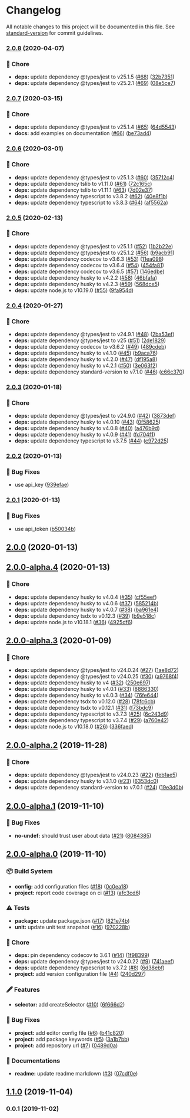 # Changelog

All notable changes to this project will be documented in this file. See [standard-version](https://github.com/conventional-changelog/standard-version) for commit guidelines.

### [2.0.8](https://github.com/arnaud-zg/selector/compare/v2.0.7...v2.0.8) (2020-04-07)


### 🔧 Chore

* **deps:** update dependency @types/jest to v25.1.5 ([#68](https://github.com/arnaud-zg/selector/issues/68)) ([32b7351](https://github.com/arnaud-zg/selector/commit/32b7351ef72b45bf6d6b6b4c1d1d1d90b0be34b7))
* **deps:** update dependency @types/jest to v25.2.1 ([#69](https://github.com/arnaud-zg/selector/issues/69)) ([08e5ce7](https://github.com/arnaud-zg/selector/commit/08e5ce7e4dec27d8daf5a514800ae53cccda1426))

### [2.0.7](https://github.com/arnaud-zg/selector/compare/v2.0.6...v2.0.7) (2020-03-15)


### 🔧 Chore

* **deps:** update dependency @types/jest to v25.1.4 ([#65](https://github.com/arnaud-zg/selector/issues/65)) ([64d5543](https://github.com/arnaud-zg/selector/commit/64d5543144e376916468b1de29219e3ce748d0ac))
* **docs:** add examples on documentation ([#66](https://github.com/arnaud-zg/selector/issues/66)) ([be73ad4](https://github.com/arnaud-zg/selector/commit/be73ad4595bd475d09440d2fe8d3ca8b10e74ec0))

### [2.0.6](https://github.com/arnaud-zg/selector/compare/v2.0.5...v2.0.6) (2020-03-01)


### 🔧 Chore

* **deps:** update dependency @types/jest to v25.1.3 ([#60](https://github.com/arnaud-zg/selector/issues/60)) ([35712c4](https://github.com/arnaud-zg/selector/commit/35712c4a91a646877fe52ff68a66d84c84f0f34d))
* **deps:** update dependency tslib to v1.11.0 ([#61](https://github.com/arnaud-zg/selector/issues/61)) ([72c165c](https://github.com/arnaud-zg/selector/commit/72c165c12a30905bbb40dd07e290c87c1cf5812e))
* **deps:** update dependency tslib to v1.11.1 ([#63](https://github.com/arnaud-zg/selector/issues/63)) ([7d02e37](https://github.com/arnaud-zg/selector/commit/7d02e37c233504fa81707b24f128dcbbb97cb6d0))
* **deps:** update dependency typescript to v3.8.2 ([#62](https://github.com/arnaud-zg/selector/issues/62)) ([40e8f1b](https://github.com/arnaud-zg/selector/commit/40e8f1b1d8d4b932db6bfb12c30e212107b749e7))
* **deps:** update dependency typescript to v3.8.3 ([#64](https://github.com/arnaud-zg/selector/issues/64)) ([af5562a](https://github.com/arnaud-zg/selector/commit/af5562a2b7c081d377938bd82964010413cf5576))

### [2.0.5](https://github.com/arnaud-zg/selector/compare/v2.0.4...v2.0.5) (2020-02-13)


### 🔧 Chore

* **deps:** update dependency @types/jest to v25.1.1 ([#52](https://github.com/arnaud-zg/selector/issues/52)) ([1b2b22e](https://github.com/arnaud-zg/selector/commit/1b2b22e05305d89aeb46a2854b8587736d5c9851))
* **deps:** update dependency @types/jest to v25.1.2 ([#56](https://github.com/arnaud-zg/selector/issues/56)) ([b9acb91](https://github.com/arnaud-zg/selector/commit/b9acb919f2ea64161abf51ea7d6015da4797e594))
* **deps:** update dependency codecov to v3.6.3 ([#53](https://github.com/arnaud-zg/selector/issues/53)) ([11ea098](https://github.com/arnaud-zg/selector/commit/11ea0984b6fa6e99711623c9409f58e2949876a0))
* **deps:** update dependency codecov to v3.6.4 ([#54](https://github.com/arnaud-zg/selector/issues/54)) ([454fa81](https://github.com/arnaud-zg/selector/commit/454fa817f1809c1f3d7b5f9510204be8758a3ca1))
* **deps:** update dependency codecov to v3.6.5 ([#57](https://github.com/arnaud-zg/selector/issues/57)) ([146edbe](https://github.com/arnaud-zg/selector/commit/146edbef745a88f35333169ab919a9c154d97eae))
* **deps:** update dependency husky to v4.2.2 ([#58](https://github.com/arnaud-zg/selector/issues/58)) ([46bfafa](https://github.com/arnaud-zg/selector/commit/46bfafad094f1882c39be0efe27a533f883842c1))
* **deps:** update dependency husky to v4.2.3 ([#59](https://github.com/arnaud-zg/selector/issues/59)) ([568dce5](https://github.com/arnaud-zg/selector/commit/568dce5c6c4effcff91b231617214fb471f2f88e))
* **deps:** update node.js to v10.19.0 ([#55](https://github.com/arnaud-zg/selector/issues/55)) ([9fa954d](https://github.com/arnaud-zg/selector/commit/9fa954d3e3d7ebd361d89b71ff5d3caf78e523b4))

### [2.0.4](https://github.com/arnaud-zg/selector/compare/v2.0.3...v2.0.4) (2020-01-27)


### 🔧 Chore

* **deps:** update dependency @types/jest to v24.9.1 ([#48](https://github.com/arnaud-zg/selector/issues/48)) ([2ba53ef](https://github.com/arnaud-zg/selector/commit/2ba53ef86f30ccacfaae915436b4b5bc1b4d4dad))
* **deps:** update dependency @types/jest to v25 ([#51](https://github.com/arnaud-zg/selector/issues/51)) ([2de1829](https://github.com/arnaud-zg/selector/commit/2de182964ce0dcdcd8aab20544e0446317a5b10a))
* **deps:** update dependency codecov to v3.6.2 ([#49](https://github.com/arnaud-zg/selector/issues/49)) ([489cdeb](https://github.com/arnaud-zg/selector/commit/489cdeb24ce20a686afcd1cd3e6624f4f68de97a))
* **deps:** update dependency husky to v4.1.0 ([#45](https://github.com/arnaud-zg/selector/issues/45)) ([b9aca76](https://github.com/arnaud-zg/selector/commit/b9aca76a9898aeef491d706407e70b2128b2f2a4))
* **deps:** update dependency husky to v4.2.0 ([#47](https://github.com/arnaud-zg/selector/issues/47)) ([df195a8](https://github.com/arnaud-zg/selector/commit/df195a894acec25628b062ad84f805f5d4ed1f19))
* **deps:** update dependency husky to v4.2.1 ([#50](https://github.com/arnaud-zg/selector/issues/50)) ([3e063f2](https://github.com/arnaud-zg/selector/commit/3e063f2838ef20f9dadd2e0e01352199c65cdbe3))
* **deps:** update dependency standard-version to v7.1.0 ([#46](https://github.com/arnaud-zg/selector/issues/46)) ([c66c370](https://github.com/arnaud-zg/selector/commit/c66c370d0e08f6d0e6f83aeb14465936626da5f0))

### [2.0.3](https://github.com/arnaud-zg/selector/compare/v2.0.2...v2.0.3) (2020-01-18)


### 🔧 Chore

* **deps:** update dependency @types/jest to v24.9.0 ([#42](https://github.com/arnaud-zg/selector/issues/42)) ([3873def](https://github.com/arnaud-zg/selector/commit/3873def3745a38e56de4f661af1a252cffcc6d8f))
* **deps:** update dependency husky to v4.0.10 ([#43](https://github.com/arnaud-zg/selector/issues/43)) ([0f58625](https://github.com/arnaud-zg/selector/commit/0f586255ad6d85c98e37f066a8fea1bcd4e4e5ac))
* **deps:** update dependency husky to v4.0.8 ([#40](https://github.com/arnaud-zg/selector/issues/40)) ([a476b9d](https://github.com/arnaud-zg/selector/commit/a476b9d35893f11a460e69e82d5aeefbe13bfbd0))
* **deps:** update dependency husky to v4.0.9 ([#41](https://github.com/arnaud-zg/selector/issues/41)) ([fd704f1](https://github.com/arnaud-zg/selector/commit/fd704f16dbfc5921a70a58a7d40c53d4a8fea262))
* **deps:** update dependency typescript to v3.7.5 ([#44](https://github.com/arnaud-zg/selector/issues/44)) ([c972d25](https://github.com/arnaud-zg/selector/commit/c972d25f6106c846c88234d572a1e3a6099e20f5))

### [2.0.2](https://github.com/arnaud-zg/selector/compare/v2.0.1...v2.0.2) (2020-01-13)


### 🐛 Bug Fixes

* use api_key ([939efae](https://github.com/arnaud-zg/selector/commit/939efae491c145ebd98ac5305033ea0b29b6c5a6))

### [2.0.1](https://github.com/arnaud-zg/selector/compare/v2.0.0...v2.0.1) (2020-01-13)


### 🐛 Bug Fixes

* use api_token ([b50034b](https://github.com/arnaud-zg/selector/commit/b50034b786bf66663ad43ec7e3c8b11bb168823e))

## [2.0.0](https://github.com/arnaud-zg/selector/compare/v2.0.0-alpha.4...v2.0.0) (2020-01-13)

## [2.0.0-alpha.4](https://github.com/arnaud-zg/selector/compare/v2.0.0-alpha.3...v2.0.0-alpha.4) (2020-01-13)


### 🔧 Chore

* **deps:** update dependency husky to v4.0.4 ([#35](https://github.com/arnaud-zg/selector/issues/35)) ([cf55eef](https://github.com/arnaud-zg/selector/commit/cf55eef4c79daced68f11ac2bb2953efba3233a5))
* **deps:** update dependency husky to v4.0.6 ([#37](https://github.com/arnaud-zg/selector/issues/37)) ([585214b](https://github.com/arnaud-zg/selector/commit/585214bb668c9f5d851edd309907c8bd6c58e30f))
* **deps:** update dependency husky to v4.0.7 ([#38](https://github.com/arnaud-zg/selector/issues/38)) ([ba961e4](https://github.com/arnaud-zg/selector/commit/ba961e4eb53ee53efdaeea65a5241704a98d295e))
* **deps:** update dependency tsdx to v0.12.3 ([#39](https://github.com/arnaud-zg/selector/issues/39)) ([b9e518c](https://github.com/arnaud-zg/selector/commit/b9e518cfc06bf1b322f364f2a0bb465aa4c92ef2))
* **deps:** update node.js to v10.18.1 ([#36](https://github.com/arnaud-zg/selector/issues/36)) ([4925df6](https://github.com/arnaud-zg/selector/commit/4925df6feb7ea2d0631436eb5c968e28654d73fe))

## [2.0.0-alpha.3](https://github.com/arnaud-zg/selector/compare/v2.0.0-alpha.2...v2.0.0-alpha.3) (2020-01-09)


### 🔧 Chore

* **deps:** update dependency @types/jest to v24.0.24 ([#27](https://github.com/arnaud-zg/selector/issues/27)) ([1ae8d72](https://github.com/arnaud-zg/selector/commit/1ae8d727b190dafb98b0e7b170c15103ec0a2ad0))
* **deps:** update dependency @types/jest to v24.0.25 ([#30](https://github.com/arnaud-zg/selector/issues/30)) ([a9768f4](https://github.com/arnaud-zg/selector/commit/a9768f4334a3f34db3341224ac24cdcc966e8c8b))
* **deps:** update dependency husky to v4 ([#32](https://github.com/arnaud-zg/selector/issues/32)) ([250e697](https://github.com/arnaud-zg/selector/commit/250e697e4be1b3669c377944cfaae35bc12060ff))
* **deps:** update dependency husky to v4.0.1 ([#33](https://github.com/arnaud-zg/selector/issues/33)) ([8886330](https://github.com/arnaud-zg/selector/commit/888633070143a45fc8e1407980121d4aa8dfbb05))
* **deps:** update dependency husky to v4.0.3 ([#34](https://github.com/arnaud-zg/selector/issues/34)) ([76fe644](https://github.com/arnaud-zg/selector/commit/76fe644649d0dab97d79327e462cca71fdd52a7e))
* **deps:** update dependency tsdx to v0.12.0 ([#28](https://github.com/arnaud-zg/selector/issues/28)) ([78fc6cb](https://github.com/arnaud-zg/selector/commit/78fc6cb59be28017b21515d64b04c885f85f43d9))
* **deps:** update dependency tsdx to v0.12.1 ([#31](https://github.com/arnaud-zg/selector/issues/31)) ([f73bdc9](https://github.com/arnaud-zg/selector/commit/f73bdc97fa0072861a871822e0b2682a5fb3e061))
* **deps:** update dependency typescript to v3.7.3 ([#25](https://github.com/arnaud-zg/selector/issues/25)) ([6c243d9](https://github.com/arnaud-zg/selector/commit/6c243d9e8e0e877c48939a8f1283b602def3b9c8))
* **deps:** update dependency typescript to v3.7.4 ([#29](https://github.com/arnaud-zg/selector/issues/29)) ([a760e42](https://github.com/arnaud-zg/selector/commit/a760e4276722a09a683eb65755012eaf7f4ba328))
* **deps:** update node.js to v10.18.0 ([#26](https://github.com/arnaud-zg/selector/issues/26)) ([336faed](https://github.com/arnaud-zg/selector/commit/336faed17f8eabe312f3bd0bdb0edbd2d5c50c24))

## [2.0.0-alpha.2](https://github.com/arnaud-zg/selector/compare/v2.0.0-alpha.1...v2.0.0-alpha.2) (2019-11-28)


### 🔧 Chore

* **deps:** update dependency @types/jest to v24.0.23 ([#22](https://github.com/arnaud-zg/selector/issues/22)) ([feb1ae5](https://github.com/arnaud-zg/selector/commit/feb1ae521a4563cdad1c5789d2a1e77fc0e44536))
* **deps:** update dependency husky to v3.1.0 ([#23](https://github.com/arnaud-zg/selector/issues/23)) ([6353dc0](https://github.com/arnaud-zg/selector/commit/6353dc0e0751e6917ac559ba4c494879113413b5))
* **deps:** update dependency standard-version to v7.0.1 ([#24](https://github.com/arnaud-zg/selector/issues/24)) ([19e3d0b](https://github.com/arnaud-zg/selector/commit/19e3d0b9316f97c75e5f6cf1fc045177c090dd00))

## [2.0.0-alpha.1](https://github.com/arnaud-zg/selector/compare/v2.0.0-alpha.0...v2.0.0-alpha.1) (2019-11-10)


### 🐛 Bug Fixes

* **no-undef:** should trust user about data ([#21](https://github.com/arnaud-zg/selector/issues/21)) ([8084385](https://github.com/arnaud-zg/selector/commit/80843851109a98372b993c24d1c30fdd7b2a5e8f))

## [2.0.0-alpha.0](https://github.com/arnaud-zg/selector/compare/v1.1.0...v2.0.0-alpha.0) (2019-11-10)


### 📦 Build System

* **config:** add configuration files ([#18](https://github.com/arnaud-zg/selector/issues/18)) ([0c0ea18](https://github.com/arnaud-zg/selector/commit/0c0ea1809a3a52733b3804a19291c603ee8e8e10))
* **project:** report code coverage on ci ([#13](https://github.com/arnaud-zg/selector/issues/13)) ([afc3cd6](https://github.com/arnaud-zg/selector/commit/afc3cd6909f2a1157389a6c0dbf6603726b4d96a))


### ⚠️ Tests

* **package:** update package.json ([#17](https://github.com/arnaud-zg/selector/issues/17)) ([821e74b](https://github.com/arnaud-zg/selector/commit/821e74bb26b5c48e22a352085c7d86bd60f1cb4f))
* **unit:** update unit test snapshot ([#16](https://github.com/arnaud-zg/selector/issues/16)) ([970228b](https://github.com/arnaud-zg/selector/commit/970228b5fb2488b01e872cde470406961cc6ae6f))


### 🔧 Chore

* **deps:** pin dependency codecov to 3.6.1 ([#14](https://github.com/arnaud-zg/selector/issues/14)) ([1f98399](https://github.com/arnaud-zg/selector/commit/1f98399b913763477d1d3df2e192b94f7f3b7420))
* **deps:** update dependency @types/jest to v24.0.22 ([#9](https://github.com/arnaud-zg/selector/issues/9)) ([741aeef](https://github.com/arnaud-zg/selector/commit/741aeefb5650a1131225576170ca777fd68c2aa2))
* **deps:** update dependency typescript to v3.7.2 ([#8](https://github.com/arnaud-zg/selector/issues/8)) ([6d38ebf](https://github.com/arnaud-zg/selector/commit/6d38ebf5ae59551c81d43965c7ae8d8072238bb2))
* **project:** add version configuration file ([#4](https://github.com/arnaud-zg/selector/issues/4)) ([240d297](https://github.com/arnaud-zg/selector/commit/240d2972a881b0241194ed6124086c168f10a879))


### 🖋 Features

* **selector:** add createSelector ([#10](https://github.com/arnaud-zg/selector/issues/10)) ([6f666d2](https://github.com/arnaud-zg/selector/commit/6f666d235c0d64b42ab448ce871d3c2e10ea6b42))


### 🐛 Bug Fixes

* **project:** add editor config file ([#6](https://github.com/arnaud-zg/selector/issues/6)) ([b41c820](https://github.com/arnaud-zg/selector/commit/b41c8204670027192bdb1fe19d2f084ed26d3efb))
* **project:** add package keywords ([#5](https://github.com/arnaud-zg/selector/issues/5)) ([3a1b7bb](https://github.com/arnaud-zg/selector/commit/3a1b7bb106fc7a83668535f80fc5d4bef48943b6))
* **project:** add repository url ([#7](https://github.com/arnaud-zg/selector/issues/7)) ([0489d0a](https://github.com/arnaud-zg/selector/commit/0489d0aa2e4d03f7c110482d6b72ae494985afa9))


### 📖 Documentations

* **readme:** update readme markdown ([#3](https://github.com/arnaud-zg/selector/issues/3)) ([07cdf0e](https://github.com/arnaud-zg/selector/commit/07cdf0e66b64c4188899d8d5a88bbb8b275612a9))

## [1.1.0](https://github.com/arnaud-zg/selector/compare/v0.0.1...v1.1.0) (2019-11-04)

### 0.0.1 (2019-11-02)
